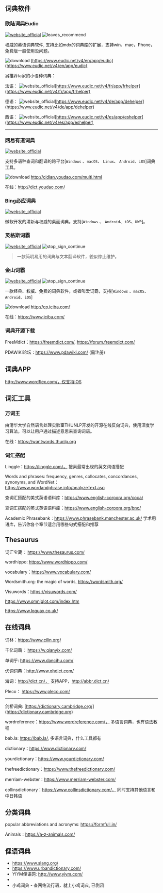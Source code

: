 ## 词典软件

### 欧陆词典Eudic

[![website_official](https://gitbook07.oss-cn-hangzhou.aliyuncs.com/website_official.svg)](https://www.eudic.net/) ![leaves_recommend](https://gitbook07.oss-cn-hangzhou.aliyuncs.com/leaves_rec.svg)

权威的英语词典软件, 支持比如mdx的词典库的扩展，支持win，mac，Phone，免费版一般使用没问题。

![download](https://gitbook07.oss-cn-hangzhou.aliyuncs.com/download.svg) [https://www.eudic.net/v4/en/app/eudic](https://www.eudic.net/v4/en/app/eudic)

另推荐ta家的小语种词典：

法语： ![website_official](https://gitbook07.oss-cn-hangzhou.aliyuncs.com/website_official.svg)[https://www.eudic.net/v4/fr/app/frhelper](https://www.eudic.net/v4/fr/app/frhelper)

德语： ![website_official](https://gitbook07.oss-cn-hangzhou.aliyuncs.com/website_official.svg)[https://www.eudic.net/v4/de/app/dehelper](https://www.eudic.net/v4/de/app/dehelper)

西语： ![website_official](https://gitbook07.oss-cn-hangzhou.aliyuncs.com/website_official.svg)[https://www.eudic.net/v4/es/app/eshelper](https://www.eudic.net/v4/es/app/eshelper)

-----

### 网易有道词典
[![website_official](https://gitbook07.oss-cn-hangzhou.aliyuncs.com/website_official.svg)](http://cidian.youdao.com/)

支持多语种查词和翻译的跨平台[`Windows` 、`macOS`、 `Linux`、 `Android`、`iOS`]词典工具。

![download](https://gitbook07.oss-cn-hangzhou.aliyuncs.com/download.svg) http://cidian.youdao.com/multi.html

在线：http://dict.youdao.com/

### Bing必应词典
[![website_official](https://gitbook07.oss-cn-hangzhou.aliyuncs.com/website_official.svg)](https://bingdict.chinacloudsites.cn/)

微软开发的清新与权威的桌面词典，支持[`Windows` 、 `Android`、`iOS`、`UWP`]。

### 灵格斯词霸
[![website_official](https://gitbook07.oss-cn-hangzhou.aliyuncs.com/website_official.svg)](http://www.lingoes.cn/) ![stop_sign_continue](https://gitbook07.oss-cn-hangzhou.aliyuncs.com/stop_sign_continue_Q.svg)

> 一款简明易用的词典与文本翻译软件，貌似停止维护。

### 金山词霸
[![website_official](https://gitbook07.oss-cn-hangzhou.aliyuncs.com/website_official.svg)](http://www.iciba.com//) ![stop_sign_continue](https://gitbook07.oss-cn-hangzhou.aliyuncs.com/stop_sign_continue_Q.svg)

一款经典、权威、免费的词典软件，或者叫爱词霸，支持[`Windows` 、`macOS`、 `Android`、`iOS`]

![download](https://gitbook07.oss-cn-hangzhou.aliyuncs.com/download.svg) http://cp.iciba.com/

在线：https://www.iciba.com/

### 词典开源下载

FreeMdict：https://freemdict.com/, https://forum.freemdict.com/

PDAWIKI论坛：https://www.pdawiki.com/ (需注册)

## 词典APP

http://www.wordflex.com/，仅支持IOS

## 词汇工具

### 万词王

由清华大学自然语言处理实验室THUNLP开发的开源在线反向词典，使用深度学习算法，可以让用户通过描述意思来查询词语。

在线：https://wantwords.thunlp.org

### 词汇搭配

Linggle：https://linggle.com/， 搜索最常出现的英文词语搭配

Words and phrases: frequency, genres, collocates, concordances, synonyms, and WordNet：https://www.wordandphrase.info/analyzeText.asp

查词汇搭配的美式英语语料库：https://www.english-corpora.org/coca/

查词汇搭配的英式英语语料库：https://www.english-corpora.org/bnc/

Academic Phrasebank：https://www.phrasebank.manchester.ac.uk/ 学术用语库，告诉你各个章节适合用哪些句式搭配和推荐

## Thesaurus

词汇宝藏： https://www.thesaurus.com/

wordhippo: https://www.wordhippo.com/

vocabulary：https://www.vocabulary.com/

 Wordsmith.org: the magic of words, https://wordsmith.org/

Visuwords：https://visuwords.com/

https://www.omniglot.com/index.htm

https://www.loquax.co.uk/

## 在线词典

词林：https://www.cilin.org/

千亿词霸： https://w.qianyix.com/

单词乎: https://www.dancihu.com/

优词词典：http://www.ohdict.com/

海词：http://dict.cn/， 支持APP，http://abbr.dict.cn/

Pleco： https://www.pleco.com/

----

剑桥词典: [https://dictionary.cambridge.org/](https://dictionary.cambridge.org)

wordreference：https://www.wordreference.com/， 多语言词典，也有语法教程

bab.la: https://bab.la/, 多语言词典，什么工具都有

dictionary：https://www.dictionary.com/

yourdictionary：https://www.yourdictionary.com/

thefreedictionary：https://www.thefreedictionary.com/

merriam-webster：https://www.merriam-webster.com/

collinsdictionary：https://www.collinsdictionary.com/， 同时支持其他语言和中日韩语

## 分类词典

popular abbreviations and acronyms: https://formfull.in/

Animals：https://a-z-animals.com/


## 俚语词典

- https://www.slang.org/
- https://www.urbandictionary.com/
- YIYM俚语网: http://www.yiym.com/
- 
- 小鸡词典 - 查网络流行语，就上小鸡词典, 已倒闭